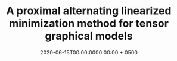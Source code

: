 ---
title: "A proximal alternating linearized minimization method for tensor graphical models"
collection: publications
permalink: /publication/wang2020aistats21
date: 2020-06-15T00:00:0000:00:00 + 0500
pubtype: 'submitted'
authors: '<b><i>Y. Wang</i></b>, A. Hero'
excerpt_separator: ""
---